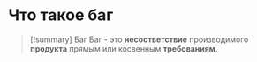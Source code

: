 # Что такое баг
> [!summary] Баг
> Баг - это **несоответствие** производимого **продукта** прямым или косвенным **требованиям**.

